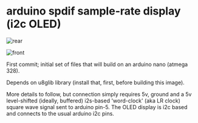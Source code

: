 # arduino spdif sample-rate display (i2c OLED)

![rear](https://c1.staticflickr.com/5/4234/35592124081_bfc3b191c6_z.jpg)

![front](https://c1.staticflickr.com/5/4047/35335993560_d545819eed_z.jpg)

First commit; initial set of files that will build on an arduino nano
(atmega 328).

Depends on u8glib library (install that, first, before building this
image).

More details to follow, but connection simply requires 5v, ground and
a 5v level-shifted (ideally, buffered) i2s-based 'word-clock'
(aka LR clock) square wave signal sent to arduino pin-5.  The OLED display
is i2c based and connects to the usual arduino i2c pins.

